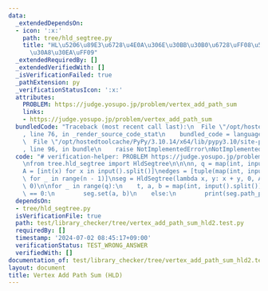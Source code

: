 ```yaml
---
data:
  _extendedDependsOn:
  - icon: ':x:'
    path: tree/hld_segtree.py
    title: "HL\u5206\u89E3\u6728\u4E0A\u306E\u30BB\u30B0\u6728\uFF08\u53EF\u63DB\u30AF\
      \u30A8\u30EA\uFF09"
  _extendedRequiredBy: []
  _extendedVerifiedWith: []
  _isVerificationFailed: true
  _pathExtension: py
  _verificationStatusIcon: ':x:'
  attributes:
    PROBLEM: https://judge.yosupo.jp/problem/vertex_add_path_sum
    links:
    - https://judge.yosupo.jp/problem/vertex_add_path_sum
  bundledCode: "Traceback (most recent call last):\n  File \"/opt/hostedtoolcache/PyPy/3.10.14/x64/lib/pypy3.10/site-packages/onlinejudge_verify/documentation/build.py\"\
    , line 76, in _render_source_code_stat\n    bundled_code = language.bundle(\n\
    \  File \"/opt/hostedtoolcache/PyPy/3.10.14/x64/lib/pypy3.10/site-packages/onlinejudge_verify/languages/python.py\"\
    , line 96, in bundle\n    raise NotImplementedError\nNotImplementedError\n"
  code: "# verification-helper: PROBLEM https://judge.yosupo.jp/problem/vertex_add_path_sum\n\
    \nfrom tree.hld_segtree import HldSegtree\n\n\nn, q = map(int, input().split())\n\
    A = [int(x) for x in input().split()]\nedges = [tuple(map(int, input().split()))\
    \ for _ in range(n - 1)]\nseg = HldSegtree(lambda x, y: x + y, 0, A, n, edges,\
    \ 0)\n\nfor _ in range(q):\n    t, a, b = map(int, input().split())\n    if t\
    \ == 0:\n        seg.set(a, b)\n    else:\n        print(seg.path_prod(a, b))\n"
  dependsOn:
  - tree/hld_segtree.py
  isVerificationFile: true
  path: test/library_checker/tree/vertex_add_path_sum_hld2.test.py
  requiredBy: []
  timestamp: '2024-07-02 08:45:17+09:00'
  verificationStatus: TEST_WRONG_ANSWER
  verifiedWith: []
documentation_of: test/library_checker/tree/vertex_add_path_sum_hld2.test.py
layout: document
title: Vertex Add Path Sum (HLD)
---
```

